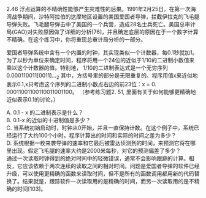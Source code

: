 2.46 浮点运算的不精确性能够产生灾难性的后果。1991年2月25日，在第一次海湾战争期间，沙特阿拉伯的达摩地区设置的美国爱国者导弹，拦截伊拉克的飞毛腿导弹失败。飞毛腿导弹击中了美国的一个兵营，造成28名士兵死亡。美国总审计局(GAO)对失败原因做了详细的分析[76]，并且确定底层的原因在于一个数字计算不精确。在这个练习中，你将重现总审计局分析的一部分。

爱国者导弹系统中含有一个内置的时钟，其实现类似一个计数器，每0.1秒就加1。为了以秒为单位来确定时间，程序将用一个24位的近似于1/10的二进制小数值来乘以这个计数器的值。特别地， 1/10的二进制表达式是一个无穷序列$0.000110011[0011]…_2$ 其中，方括号里的部分是无限重复的。程序用值x来近似地表示0.1,x只考虑这个序列的二进制小数点右边的前23位：x = 0. 00011001100110011001100。
（参考练习题2. 51, 里面有关于如何能够更精确地近似表示0.1的讨论。）

A. 0.1 - x 的二进制表示是什么？  
B. 0.1-x 的近似的十进制值是多少？  
C. 当系统初始启动时，时钟从0开始，并且一直保持计数。在这个例子中，系统已经运行了大约100个小时。程序计算出的时间和实际的时间之差为多少？  
D. 系统根据一枚来袭导弹的速率和它最后被雷达侦测到的时间，来预测它将在哪里出现。假定飞毛腿的速率大约是2000米每秒，对它的预测偏差了多少？  
通过一次读取时钟得到的绝对时间中的轻微错误，通常不会影响跟踪的计算。相反，它应该依赖于两次连续的读取之间的相对时间。问题是爱国者导弹的软件已经升级，可以使用更精确的函数来读取时间，但不是所有的函数调用都用新的代码替换了。结果就是，跟踪软件一次读取用的是精确的时间，而另一次读取用的是不精确的时间[103]。